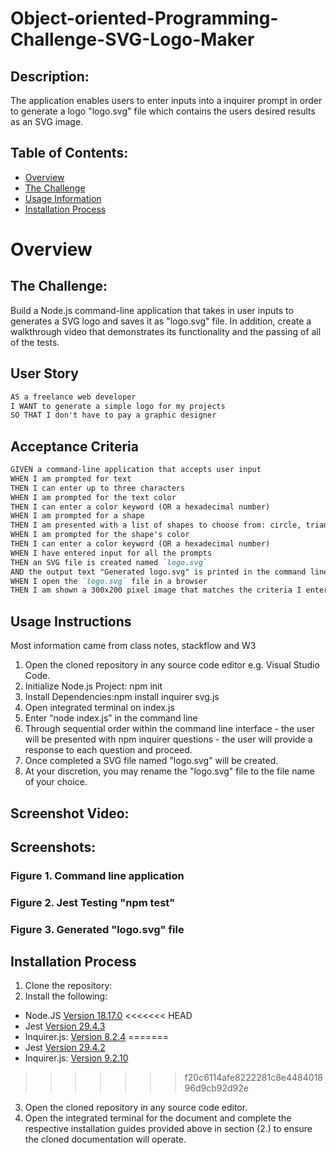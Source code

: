# Object-oriented-Programming-Challenge-SVG-Logo-Maker

## Description:
The application enables users to enter inputs into a inquirer prompt in order to generate a logo "logo.svg" file which contains the users desired results as an SVG image.

## Table of Contents:
- [Overview](#Overview)
- [The Challenge](#The-Challenge)
- [Usage Information](#Usage-Information)
- [Installation Process](#Installation-Process)


# Overview

## The Challenge:
Build a Node.js command-line application that takes in user inputs to generates a SVG logo and saves it as "logo.svg" file. In addition, create a walkthrough video that demonstrates its functionality and the passing of all of the tests.

## User Story
```md
AS a freelance web developer
I WANT to generate a simple logo for my projects
SO THAT I don't have to pay a graphic designer
```

## Acceptance Criteria
```md
GIVEN a command-line application that accepts user input
WHEN I am prompted for text
THEN I can enter up to three characters
WHEN I am prompted for the text color
THEN I can enter a color keyword (OR a hexadecimal number)
WHEN I am prompted for a shape
THEN I am presented with a list of shapes to choose from: circle, triangle, and square
WHEN I am prompted for the shape's color
THEN I can enter a color keyword (OR a hexadecimal number)
WHEN I have entered input for all the prompts
THEN an SVG file is created named `logo.svg`
AND the output text "Generated logo.svg" is printed in the command line
WHEN I open the `logo.svg` file in a browser
THEN I am shown a 300x200 pixel image that matches the criteria I entered
```

## Usage Instructions
Most information came from class notes, stackflow and W3
1. Open the cloned repository in any source code editor e.g. Visual Studio Code.
2. Initialize Node.js Project: npm init
3. Install Dependencies:npm install inquirer svg.js  
4. Open integrated terminal on index.js
5. Enter “node index.js” in the command line
6. Through sequential order within the command line interface - the user will be presented with npm inquirer questions - the user will provide a response to each question and proceed.
7. Once completed a SVG file named "logo.svg" will be created.
8. At your discretion, you may rename the "logo.svg" file to the file name of your choice.



 ##  Screenshot  Video:


## Screenshots:
### Figure 1. Command line application
 
### Figure 2. Jest Testing "npm test"

### Figure 3. Generated "logo.svg" file


## Installation Process
1. Clone the repository: 
2. Install the following: 
- Node.JS [Version 18.17.0](https://nodejs.org/en/blog/release/v18.17.0/)
<<<<<<< HEAD
- Jest [Version 29.4.3](https://www.npmjs.com/package/jest)
- Inquirer.js: [Version 8.2.4](https://www.npmjs.com/package/inquirer/v/8.2.4)
=======
- Jest [Version 29.4.2](https://www.npmjs.com/package/jest)
- Inquirer.js: [Version 9.2.10](https://www.npmjs.com/package/inquirer/v/9.2.10)
>>>>>>> f20c6114afe8222281c8e448401896d9cb92d92e
3. Open the cloned repository in any source code editor.
4. Open the integrated terminal for the document and complete the respective installation guides provided above in section (2.) to ensure the cloned documentation will operate.


